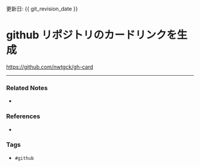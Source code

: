 更新日: {{ git_revision_date }}

# github リポジトリのカードリンクを生成
https://github.com/nwtgck/gh-card

----
### Related Notes
- 

### References
- 

### Tags
- `#github`